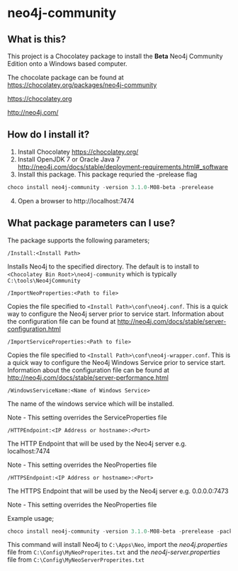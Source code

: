 neo4j-community
==========================

## What is this?
This project is a Chocolatey package to install the **Beta** Neo4j Community Edition onto a Windows based computer.

The chocolate package can be found at https://chocolatey.org/packages/neo4j-community

https://chocolatey.org

http://neo4j.com/

## How do I install it?
1. Install Chocolatey https://chocolatey.org/
2. Install OpenJDK 7 or Oracle Java 7 http://neo4j.com/docs/stable/deployment-requirements.html#_software
3. Install this package.  This package requried the -prelease flag
```powershell
choco install neo4j-community -version 3.1.0-M08-beta -prerelease
```
4. Open a browser to http://localhost:7474

## What package parameters can I use?
The package supports the following parameters;

```
/Install:<Install Path>
```
Installs Neo4j to the specified directory.  The default is to install to `<Chocolatey Bin Root>\neo4j-community` which is typically `C:\tools\Neo4jCommunity`

```
/ImportNeoProperties:<Path to file>
```
Copies the file specified to `<Install Path>\conf\neo4j.conf`.  This is a quick way to configure the Neo4j server prior to service start.  Information about the configuration file can be found at http://neo4j.com/docs/stable/server-configuration.html

```
/ImportServiceProperties:<Path to file>
```
Copies the file specified to `<Install Path>\conf\neo4j-wrapper.conf`.  This is a quick way to configure the Neo4j Windows Service prior to service start.  Information about the configuration file can be found at http://neo4j.com/docs/stable/server-performance.html

```
/WindowsServiceName:<Name of Windows Service>
```
The name of the windows service which will be installed.

Note - This setting overrides the ServiceProperties file

```
/HTTPEndpoint:<IP Address or hostname>:<Port>
```
The HTTP Endpoint that will be used by the Neo4j server e.g. localhost:7474

Note - This setting overrides the NeoProperties file

```
/HTTPSEndpoint:<IP Address or hostname>:<Port>
```
The HTTPS Endpoint that will be used by the Neo4j server e.g. 0.0.0.0:7473

Note - This setting overrides the NeoProperties file

Example usage;
``` powershell
choco install neo4j-community -version 3.1.0-M08-beta -prerelease -packageParameters "/Install:C:\Apps\Neo /ImportNeoProperties:C:\Config\MyNeoProperites.txt /ImportNeoServerProperties:C:\Config\MyNeoServerProperites.txt"
```
This command will install Neo4j to `C:\Apps\Neo`, import the *neo4j.properties* file from `C:\Config\MyNeoProperites.txt` and the *neo4j-server.properties* file from `C:\Config\MyNeoServerProperites.txt`
